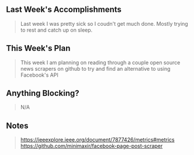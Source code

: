 ## Last Week's Accomplishments

> Last week I was pretty sick so I coudn't get much done. Mostly trying to rest and catch up on sleep.

## This Week's Plan

> This week I am planning on reading through a couple open source news scrapers on github to try and find an alternative to using Facebook's API

## Anything Blocking?

> N/A

## Notes

> https://ieeexplore.ieee.org/document/7877426/metrics#metrics \
> https://github.com/minimaxir/facebook-page-post-scraper
